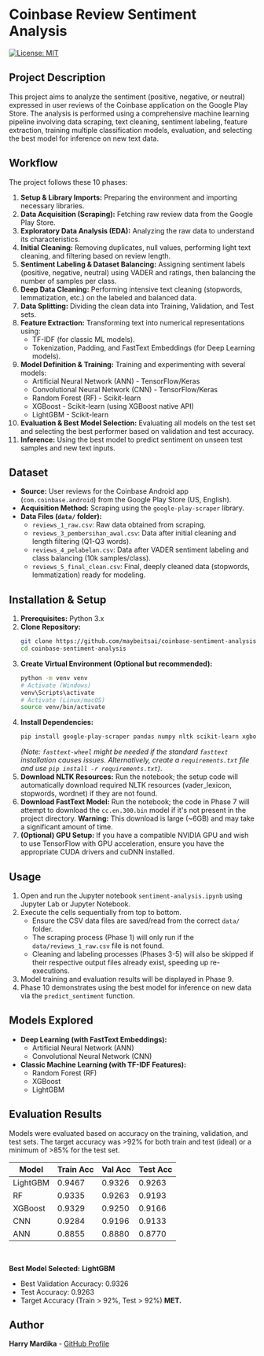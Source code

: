 # Coinbase Review Sentiment Analysis

[![License: MIT](https://img.shields.io/badge/License-MIT-yellow.svg)](https://opensource.org/licenses/MIT)

## Project Description

This project aims to analyze the sentiment (positive, negative, or neutral) expressed in user reviews of the Coinbase application on the Google Play Store. The analysis is performed using a comprehensive machine learning pipeline involving data scraping, text cleaning, sentiment labeling, feature extraction, training multiple classification models, evaluation, and selecting the best model for inference on new text data.

## Workflow

The project follows these 10 phases:

1.  **Setup & Library Imports:** Preparing the environment and importing necessary libraries.
2.  **Data Acquisition (Scraping):** Fetching raw review data from the Google Play Store.
3.  **Exploratory Data Analysis (EDA):** Analyzing the raw data to understand its characteristics.
4.  **Initial Cleaning:** Removing duplicates, null values, performing light text cleaning, and filtering based on review length.
5.  **Sentiment Labeling & Dataset Balancing:** Assigning sentiment labels (positive, negative, neutral) using VADER and ratings, then balancing the number of samples per class.
6.  **Deep Data Cleaning:** Performing intensive text cleaning (stopwords, lemmatization, etc.) on the labeled and balanced data.
7.  **Data Splitting:** Dividing the clean data into Training, Validation, and Test sets.
8.  **Feature Extraction:** Transforming text into numerical representations using:
    *   TF-IDF (for classic ML models).
    *   Tokenization, Padding, and FastText Embeddings (for Deep Learning models).
9.  **Model Definition & Training:** Training and experimenting with several models:
    *   Artificial Neural Network (ANN) - TensorFlow/Keras
    *   Convolutional Neural Network (CNN) - TensorFlow/Keras
    *   Random Forest (RF) - Scikit-learn
    *   XGBoost - Scikit-learn (using XGBoost native API)
    *   LightGBM - Scikit-learn
10. **Evaluation & Best Model Selection:** Evaluating all models on the test set and selecting the best performer based on validation and test accuracy.
11. **Inference:** Using the best model to predict sentiment on unseen test samples and new text inputs.

## Dataset

*   **Source:** User reviews for the Coinbase Android app (`com.coinbase.android`) from the Google Play Store (US, English).
*   **Acquisition Method:** Scraping using the `google-play-scraper` library.
*   **Data Files (`data/` folder):**
    *   `reviews_1_raw.csv`: Raw data obtained from scraping.
    *   `reviews_3_pembersihan_awal.csv`: Data after initial cleaning and length filtering (Q1-Q3 words).
    *   `reviews_4_pelabelan.csv`: Data after VADER sentiment labeling and class balancing (10k samples/class).
    *   `reviews_5_final_clean.csv`: Final, deeply cleaned data (stopwords, lemmatization) ready for modeling.

## Installation & Setup

1.  **Prerequisites:** Python 3.x
2.  **Clone Repository:**
    ```bash
    git clone https://github.com/maybeitsai/coinbase-sentiment-analysis.git
    cd coinbase-sentiment-analysis
    ```
3.  **Create Virtual Environment (Optional but recommended):**
    ```bash
    python -m venv venv
    # Activate (Windows)
    venv\Scripts\activate
    # Activate (Linux/macOS)
    source venv/bin/activate
    ```
4.  **Install Dependencies:**
    ```bash
    pip install google-play-scraper pandas numpy nltk scikit-learn xgboost lightgbm matplotlib seaborn tensorflow fasttext-wheel
    ```
    *(Note: `fasttext-wheel` might be needed if the standard `fasttext` installation causes issues. Alternatively, create a `requirements.txt` file and use `pip install -r requirements.txt`)*.
5.  **Download NLTK Resources:** Run the notebook; the setup code will automatically download required NLTK resources (vader_lexicon, stopwords, wordnet) if they are not found.
6.  **Download FastText Model:** Run the notebook; the code in Phase 7 will attempt to download the `cc.en.300.bin` model if it's not present in the project directory. **Warning:** This download is large (~6GB) and may take a significant amount of time.
7.  **(Optional) GPU Setup:** If you have a compatible NVIDIA GPU and wish to use TensorFlow with GPU acceleration, ensure you have the appropriate CUDA drivers and cuDNN installed.

## Usage

1.  Open and run the Jupyter notebook `sentiment-analysis.ipynb` using Jupyter Lab or Jupyter Notebook.
2.  Execute the cells sequentially from top to bottom.
    *   Ensure the CSV data files are saved/read from the correct `data/` folder.
    *   The scraping process (Phase 1) will only run if the `data/reviews_1_raw.csv` file is not found.
    *   Cleaning and labeling processes (Phases 3-5) will also be skipped if their respective output files already exist, speeding up re-executions.
3.  Model training and evaluation results will be displayed in Phase 9.
4.  Phase 10 demonstrates using the best model for inference on new data via the `predict_sentiment` function.

## Models Explored

*   **Deep Learning (with FastText Embeddings):**
    *   Artificial Neural Network (ANN)
    *   Convolutional Neural Network (CNN)
*   **Classic Machine Learning (with TF-IDF Features):**
    *   Random Forest (RF)
    *   XGBoost
    *   LightGBM

## Evaluation Results

Models were evaluated based on accuracy on the training, validation, and test sets. The target accuracy was >92% for both train and test (ideal) or a minimum of >85% for the test set.

| Model    | Train Acc | Val Acc | Test Acc |
|----------|-----------|---------|----------|
| LightGBM | 0.9467    | 0.9326  | 0.9263   |
| RF       | 0.9335    | 0.9263  | 0.9193   |
| XGBoost  | 0.9329    | 0.9250  | 0.9166   |
| CNN      | 0.9284    | 0.9196  | 0.9133   |
| ANN      | 0.8855    | 0.8880  | 0.8770   |

<br>

**Best Model Selected:** **LightGBM**
*   Best Validation Accuracy: 0.9326
*   Test Accuracy: 0.9263
*   Target Accuracy (Train > 92%, Test > 92%) **MET.**

## Author

**Harry Mardika** - [GitHub Profile](https://github.com/hkacode)

